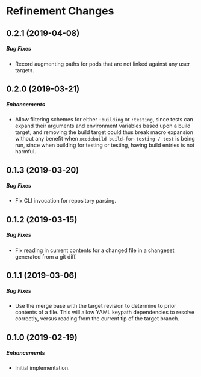 # Refinement Changes

## 0.2.1 (2019-04-08)

##### Bug Fixes

* Record augmenting paths for pods that are not linked against any user targets.  


## 0.2.0 (2019-03-21)

##### Enhancements

* Allow filtering schemes for either `:building` or `:testing`,
  since tests can expand their arguments and environment variables based upon
  a build target, and removing the build target could thus break macro expansion
  without any benefit when `xcodebuild build-for-testing / test` is being run,
  since when building for testing or testing, having build entries is not harmful.  


## 0.1.3 (2019-03-20)

##### Bug Fixes

* Fix CLI invocation for repository parsing.  

## 0.1.2 (2019-03-15)

##### Bug Fixes

* Fix reading in current contents for a changed file in a changeset generated from a
  git diff.  

## 0.1.1 (2019-03-06)

##### Bug Fixes

* Use the merge base with the target revision to determine to prior contents of a file.
  This will allow YAML keypath dependencies to resolve correctly, versus reading from the
  current tip of the target branch.  

## 0.1.0 (2019-02-19)

##### Enhancements

* Initial implementation.  
